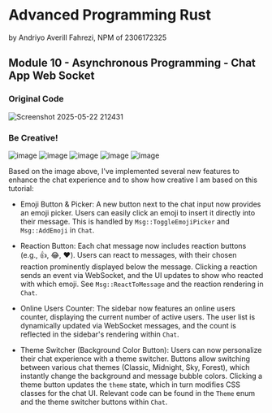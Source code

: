 # Advanced Programming Rust 
by Andriyo Averill Fahrezi, NPM of 2306172325

## Module 10 - Asynchronous Programming - Chat App Web Socket

### Original Code

![Screenshot 2025-05-22 212431](https://github.com/user-attachments/assets/ddd655e8-2f74-4bea-81a9-827094240ac9)

### Be Creative!

![image](https://github.com/user-attachments/assets/4644902c-1d43-461e-b7c1-d32c92e4cf5c)
![image](https://github.com/user-attachments/assets/bd50c5c4-b7de-4df6-8e91-597b69c653a3)
![image](https://github.com/user-attachments/assets/21bceb0f-f56e-4323-b63b-740dfd1d8fb1)
![image](https://github.com/user-attachments/assets/8e329fb3-da45-4641-87ed-2dfecb575f56)
![image](https://github.com/user-attachments/assets/54097bdc-96c1-42ac-b127-446fa213fb7d)

Based on the image above, I've implemented several new features to enhance the chat experience and to show how creative I am based on this tutorial: 

- Emoji Button & Picker: A new button next to the chat input now provides an emoji picker. Users can easily click an emoji to insert it directly into their message. This is handled by `Msg::ToggleEmojiPicker` and `Msg::AddEmoji` in `Chat`.

- Reaction Button: Each chat message now includes reaction buttons (e.g., 👍, 😂, ❤️). Users can react to messages, with their chosen reaction prominently displayed below the message. Clicking a reaction sends an event via WebSocket, and the UI updates to show who reacted with which emoji. See `Msg::ReactToMessage` and the reaction rendering in `Chat`.

- Online Users Counter: The sidebar now features an online users counter, displaying the current number of active users. The user list is dynamically updated via WebSocket messages, and the count is reflected in the sidebar's rendering within `Chat`.

- Theme Switcher (Background Color Button): Users can now personalize their chat experience with a theme switcher. Buttons allow switching between various chat themes (Classic, Midnight, Sky, Forest), which instantly change the background and message bubble colors. Clicking a theme button updates the `theme` state, which in turn modifies CSS classes for the chat UI. Relevant code can be found in the `Theme` enum and the theme switcher buttons within `Chat`.